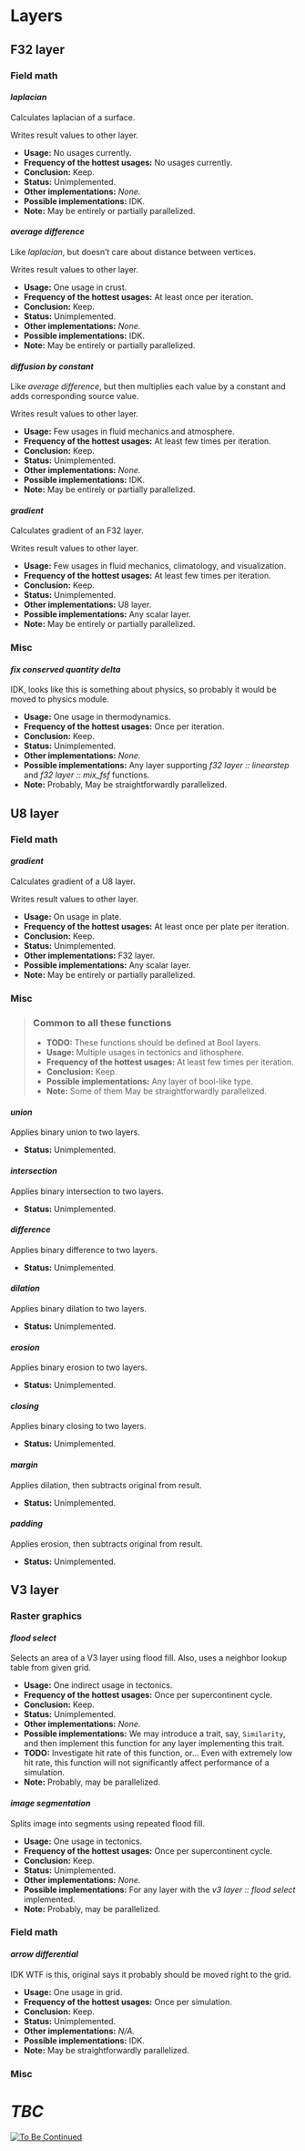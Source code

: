 # Layers

## F32 layer

### Field math

#### _laplacian_

Calculates laplacian of a surface.

Writes result values to other layer.

-   **Usage:** No usages currently.
-   **Frequency of the hottest usages:** No usages currently.
-   **Conclusion:** Keep.
-   **Status:** Unimplemented.
-   **Other implementations:** _None._
-   **Possible implementations:** IDK.
-   **Note:** May be entirely or partially parallelized.

#### _average difference_

Like _laplacian_, but doesn’t care about distance between vertices.

Writes result values to other layer.

-   **Usage:** One usage in crust.
-   **Frequency of the hottest usages:** At least once per iteration.
-   **Conclusion:** Keep.
-   **Status:** Unimplemented.
-   **Other implementations:** _None._
-   **Possible implementations:** IDK.
-   **Note:** May be entirely or partially parallelized.

#### _diffusion by constant_

Like _average difference_, but then multiplies each value by a constant and adds
corresponding source value.

Writes result values to other layer.

-   **Usage:** Few usages in fluid mechanics and atmosphere.
-   **Frequency of the hottest usages:** At least few times per iteration.
-   **Conclusion:** Keep.
-   **Status:** Unimplemented.
-   **Other implementations:** _None._
-   **Possible implementations:** IDK.
-   **Note:** May be entirely or partially parallelized.

#### _gradient_

Calculates gradient of an F32 layer.

Writes result values to other layer.

-   **Usage:** Few usages in fluid mechanics, climatology, and visualization.
-   **Frequency of the hottest usages:** At least few times per iteration.
-   **Conclusion:** Keep.
-   **Status:** Unimplemented.
-   **Other implementations:** U8 layer.
-   **Possible implementations:** Any scalar layer.
-   **Note:** May be entirely or partially parallelized.

### Misc

#### _fix conserved quantity delta_

IDK, looks like this is something about physics, so probably it would be moved
to physics module.

-   **Usage:** One usage in thermodynamics.
-   **Frequency of the hottest usages:** Once per iteration.
-   **Conclusion:** Keep.
-   **Status:** Unimplemented.
-   **Other implementations:** _None._
-   **Possible implementations:** Any layer supporting _f32 layer :: linearstep_
    and _f32 layer :: mix_fsf_ functions.
-   **Note:** Probably, May be straightforwardly parallelized.

## U8 layer

### Field math

#### _gradient_

Calculates gradient of a U8 layer.

Writes result values to other layer.

-   **Usage:** On usage in plate.
-   **Frequency of the hottest usages:** At least once per plate per iteration.
-   **Conclusion:** Keep.
-   **Status:** Unimplemented.
-   **Other implementations:** F32 layer.
-   **Possible implementations:** Any scalar layer.
-   **Note:** May be entirely or partially parallelized.

### Misc

> ### Common to all these functions
>
> -   **TODO:** These functions should be defined at Bool layers.
> -   **Usage:** Multiple usages in tectonics and lithosphere.
> -   **Frequency of the hottest usages:** At least few times per iteration.
> -   **Conclusion:** Keep.
> -   **Possible implementations:** Any layer of bool-like type.
> -   **Note:** Some of them May be straightforwardly parallelized.

#### _union_

Applies binary union to two layers.

-   **Status:** Unimplemented.

#### _intersection_

Applies binary intersection to two layers.

-   **Status:** Unimplemented.

#### _difference_

Applies binary difference to two layers.

-   **Status:** Unimplemented.

#### _dilation_

Applies binary dilation to two layers.

-   **Status:** Unimplemented.

#### _erosion_

Applies binary erosion to two layers.

-   **Status:** Unimplemented.

#### _closing_

Applies binary closing to two layers.

-   **Status:** Unimplemented.

#### _margin_

Applies dilation, then subtracts original from result.

-   **Status:** Unimplemented.

#### _padding_

Applies erosion, then subtracts original from result.

-   **Status:** Unimplemented.

## V3 layer

### Raster graphics

#### _flood select_

Selects an area of a V3 layer using flood fill. Also, uses a neighbor lookup
table from given grid.

-   **Usage:** One indirect usage in tectonics.
-   **Frequency of the hottest usages:** Once per supercontinent cycle.
-   **Conclusion:** Keep.
-   **Status:** Unimplemented.
-   **Other implementations:** _None._
-   **Possible implementations:** We may introduce a trait, say, `Similarity`,
    and then implement this function for any layer implementing this trait.
-   **TODO:** Investigate hit rate of this function, or… Even with extremely low
    hit rate, this function will not significantly affect performance of a
    simulation.
-   **Note:** Probably, may be parallelized.

#### _image segmentation_

Splits image into segments using repeated flood fill.

-   **Usage:** One usage in tectonics.
-   **Frequency of the hottest usages:** Once per supercontinent cycle.
-   **Conclusion:** Keep.
-   **Status:** Unimplemented.
-   **Other implementations:** _None._
-   **Possible implementations:** For any layer with the _v3 layer :: flood
    select_ implemented.
-   **Note:** Probably, may be parallelized.

### Field math

#### _arrow differential_

IDK WTF is this, original says it probably should be moved right to the grid.

-   **Usage:** One usage in grid.
-   **Frequency of the hottest usages:** Once per simulation.
-   **Conclusion:** Keep.
-   **Status:** Unimplemented.
-   **Other implementations:** _N/A._
-   **Possible implementations:** IDK.
-   **Note:** May be straightforwardly parallelized.

### Misc

# _TBC_

[![To Be Continued](https://img.youtube.com/vi/TEYG1ZXU2Pc/0.jpg)](https://youtu.be/TEYG1ZXU2Pc)
